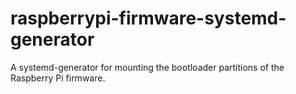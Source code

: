 # raspberrypi-firmware-systemd-generator

A systemd-generator for mounting the bootloader partitions of the Raspberry Pi
firmware.
